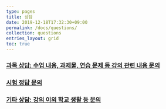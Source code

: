 ```yaml
---
type: pages
title: 상담
date: 2019-12-18T17:32:30+09:00
permalink: /docs/questions/
collection: questions
entries_layout: grid
toc: true
---
```


### [과목 상담: 수업 내용, 과제물, 연습 문제 등 강의 관련 내용 문의](/docs/questions/about_teachings/)
### [시험 정답 문의](/docs/questions/about_exams/)
### [기타 상담: 강의 이외 학교 생활 등 문의](/docs/questions/about_others/)
